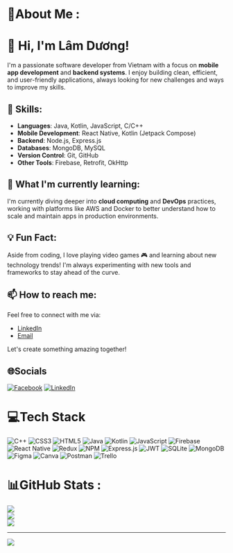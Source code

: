# 💫About Me :
# 👋 Hi, I'm Lâm Dương!

I'm a passionate software developer from Vietnam with a focus on **mobile app development** and **backend systems**. I enjoy building clean, efficient, and user-friendly applications, always looking for new challenges and ways to improve my skills.

## 🚀 Skills:
- **Languages**: Java, Kotlin, JavaScript, C/C++
- **Mobile Development**: React Native, Kotlin (Jetpack Compose)
- **Backend**: Node.js, Express.js
- **Databases**: MongoDB, MySQL
- **Version Control**: Git, GitHub
- **Other Tools**:  Firebase, Retrofit, OkHttp

## 🌱 What I'm currently learning:
I'm currently diving deeper into **cloud computing** and **DevOps** practices, working with platforms like AWS and Docker to better understand how to scale and maintain apps in production environments.

## 💡 Fun Fact:
Aside from coding, I love playing video games 🎮 and learning about new technology trends! I'm always experimenting with new tools and frameworks to stay ahead of the curve.

## 📫 How to reach me:
Feel free to connect with me via:
- [LinkedIn](www.linkedin.com/in/gnoudmal)
- [Email](emailto:lamduonghgvt@gmail.com)

Let's create something amazing together!


## 🌐Socials
[![Facebook](https://img.shields.io/badge/Facebook-%231877F2.svg?logo=Facebook&logoColor=white)](https://www.facebook.com/duoalm) [![LinkedIn](https://img.shields.io/badge/LinkedIn-%230077B5.svg?logo=linkedin&logoColor=white)](www.linkedin.com/in/gnoudmal) 

# 💻Tech Stack
![C++](https://img.shields.io/badge/c++-%2300599C.svg?style=for-the-badge&logo=c%2B%2B&logoColor=white) ![CSS3](https://img.shields.io/badge/css3-%231572B6.svg?style=for-the-badge&logo=css3&logoColor=white) ![HTML5](https://img.shields.io/badge/html5-%23E34F26.svg?style=for-the-badge&logo=html5&logoColor=white) ![Java](https://img.shields.io/badge/java-%23ED8B00.svg?style=for-the-badge&logo=java&logoColor=white) ![Kotlin](https://img.shields.io/badge/kotlin-%230095D5.svg?style=for-the-badge&logo=kotlin&logoColor=white) ![JavaScript](https://img.shields.io/badge/javascript-%23323330.svg?style=for-the-badge&logo=javascript&logoColor=%23F7DF1E) ![Firebase](https://img.shields.io/badge/firebase-%23039BE5.svg?style=for-the-badge&logo=firebase) ![React Native](https://img.shields.io/badge/react_native-%2320232a.svg?style=for-the-badge&logo=react&logoColor=%2361DAFB) ![Redux](https://img.shields.io/badge/redux-%23593d88.svg?style=for-the-badge&logo=redux&logoColor=white) ![NPM](https://img.shields.io/badge/NPM-%23000000.svg?style=for-the-badge&logo=npm&logoColor=white) ![Express.js](https://img.shields.io/badge/express.js-%23404d59.svg?style=for-the-badge&logo=express&logoColor=%2361DAFB) ![JWT](https://img.shields.io/badge/JWT-black?style=for-the-badge&logo=JSON%20web%20tokens) ![SQLite](https://img.shields.io/badge/sqlite-%2307405e.svg?style=for-the-badge&logo=sqlite&logoColor=white) ![MongoDB](https://img.shields.io/badge/MongoDB-%234ea94b.svg?style=for-the-badge&logo=mongodb&logoColor=white) 	![Figma](https://img.shields.io/badge/figma-%23F24E1E.svg?style=for-the-badge&logo=figma&logoColor=white) ![Canva](https://img.shields.io/badge/Canva-%2300C4CC.svg?style=for-the-badge&logo=Canva&logoColor=white) ![Postman](https://img.shields.io/badge/Postman-FF6C37?style=for-the-badge&logo=postman&logoColor=white) ![Trello](https://img.shields.io/badge/Trello-%23026AA7.svg?style=for-the-badge&logo=Trello&logoColor=white)
# 📊GitHub Stats :
![](https://github-readme-stats.vercel.app/api?username=GnoudMal&theme=dark&hide_border=false&include_all_commits=false&count_private=true)<br/>
![](https://github-readme-streak-stats.herokuapp.com/?user=GnoudMal&theme=dark&hide_border=false)<br/>
![](https://github-readme-stats.vercel.app/api/top-langs/?username=GnoudMal&theme=dark&hide_border=false&include_all_commits=false&count_private=true&layout=compact)

---
[![](https://visitcount.itsvg.in/api?id=GnoudMal&icon=6&color=4)](https://visitcount.itsvg.in)

